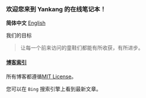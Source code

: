 ### 欢迎您来到 Yankang 的在线笔记本！

**简体中文** [English](https://amazingkenneth.github.io/translations/en-us)

我们的目标
> 让每一个前来访问的童鞋们都能有所收获，有所进步。

#### [博客索引](https://amazingkenneth.github.io/blogs/index.html)

所有博客都遵循[MIT License](https://opensource.org/licenses/MIT)。


您可以在 `Bing` 搜索引擎上看到最新文章。